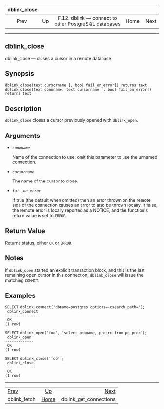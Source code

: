 <!--?xml version="1.0" encoding="UTF-8" standalone="no"?-->

|                   dblink\_close                   |                                                                          |                                                      |                                                       |                                                                       |
| :-----------------------------------------------: | :----------------------------------------------------------------------- | :--------------------------------------------------: | ----------------------------------------------------: | --------------------------------------------------------------------: |
| [Prev](contrib-dblink-fetch.html "dblink_fetch")  | [Up](dblink.html "F.12. dblink — connect to other PostgreSQL databases") | F.12. dblink — connect to other PostgreSQL databases | [Home](index.html "PostgreSQL 17devel Documentation") |  [Next](contrib-dblink-get-connections.html "dblink_get_connections") |

***

## dblink\_close

dblink\_close — closes a cursor in a remote database

## Synopsis

    dblink_close(text cursorname [, bool fail_on_error]) returns text
    dblink_close(text connname, text cursorname [, bool fail_on_error]) returns text

## Description

`dblink_close` closes a cursor previously opened with `dblink_open`.

## Arguments

* *`connname`*

    Name of the connection to use; omit this parameter to use the unnamed connection.

* *`cursorname`*

    The name of the cursor to close.

* *`fail_on_error`*

    If true (the default when omitted) then an error thrown on the remote side of the connection causes an error to also be thrown locally. If false, the remote error is locally reported as a NOTICE, and the function's return value is set to `ERROR`.

## Return Value

Returns status, either `OK` or `ERROR`.

## Notes

If `dblink_open` started an explicit transaction block, and this is the last remaining open cursor in this connection, `dblink_close` will issue the matching `COMMIT`.

## Examples

    SELECT dblink_connect('dbname=postgres options=-csearch_path=');
     dblink_connect
    ----------------
     OK
    (1 row)

    SELECT dblink_open('foo', 'select proname, prosrc from pg_proc');
     dblink_open
    -------------
     OK
    (1 row)

    SELECT dblink_close('foo');
     dblink_close
    --------------
     OK
    (1 row)

***

|                                                   |                                                                          |                                                                       |
| :------------------------------------------------ | :----------------------------------------------------------------------: | --------------------------------------------------------------------: |
| [Prev](contrib-dblink-fetch.html "dblink_fetch")  | [Up](dblink.html "F.12. dblink — connect to other PostgreSQL databases") |  [Next](contrib-dblink-get-connections.html "dblink_get_connections") |
| dblink\_fetch                                     |           [Home](index.html "PostgreSQL 17devel Documentation")          |                                              dblink\_get\_connections |
